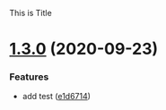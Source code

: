This is Title

# [1.3.0](https://github.com/TroyeXu/yl-fn/compare/v1.2.0...v1.3.0) (2020-09-23)


### Features

* add test ([e1d6714](https://github.com/TroyeXu/yl-fn/commit/e1d6714d3f90e2af1d5df95856b5e42ac844d1d2))

